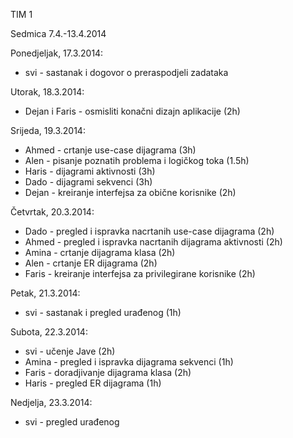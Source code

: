 TIM 1 

Sedmica 7.4.-13.4.2014

Ponedjeljak, 17.3.2014:
* svi - sastanak i dogovor o preraspodjeli zadataka

Utorak, 18.3.2014:
* Dejan i Faris - osmisliti konačni dizajn aplikacije (2h)

Srijeda, 19.3.2014:
* Ahmed - crtanje use-case dijagrama (3h)
* Alen - pisanje poznatih problema i logičkog toka (1.5h)
* Haris - dijagrami aktivnosti (3h)
* Dado - dijagrami sekvenci (3h)
* Dejan - kreiranje interfejsa za obične korisnike (2h)

Četvrtak, 20.3.2014:
* Dado - pregled i ispravka nacrtanih use-case dijagrama (2h)
* Ahmed - pregled i ispravka nacrtanih dijagrama aktivnosti (2h)
* Amina - crtanje dijagrama klasa (2h)
* Alen - crtanje ER dijagrama (2h)
* Faris - kreiranje interfejsa za privilegirane korisnike (2h)

Petak, 21.3.2014:
* svi - sastanak i pregled urađenog (1h)

Subota, 22.3.2014:
* svi - učenje Jave (2h)
* Amina - pregled i ispravka dijagrama sekvenci (1h)
* Faris - doradjivanje dijagrama klasa (2h)
* Haris - pregled ER dijagrama (1h)

Nedjelja, 23.3.2014:
* svi - pregled urađenog